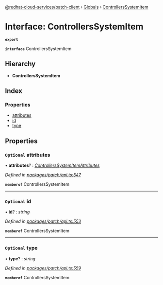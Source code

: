 [@redhat-cloud-services/patch-client](../README.md) › [Globals](../globals.md) › [ControllersSystemItem](controllerssystemitem.md)

# Interface: ControllersSystemItem

**`export`** 

**`interface`** ControllersSystemItem

## Hierarchy

* **ControllersSystemItem**

## Index

### Properties

* [attributes](controllerssystemitem.md#optional-attributes)
* [id](controllerssystemitem.md#optional-id)
* [type](controllerssystemitem.md#optional-type)

## Properties

### `Optional` attributes

• **attributes**? : *[ControllersSystemItemAttributes](controllerssystemitemattributes.md)*

*Defined in [packages/patch/api.ts:547](https://github.com/RedHatInsights/javascript-clients/blob/18f6719/packages/patch/api.ts#L547)*

**`memberof`** ControllersSystemItem

___

### `Optional` id

• **id**? : *string*

*Defined in [packages/patch/api.ts:553](https://github.com/RedHatInsights/javascript-clients/blob/18f6719/packages/patch/api.ts#L553)*

**`memberof`** ControllersSystemItem

___

### `Optional` type

• **type**? : *string*

*Defined in [packages/patch/api.ts:559](https://github.com/RedHatInsights/javascript-clients/blob/18f6719/packages/patch/api.ts#L559)*

**`memberof`** ControllersSystemItem
